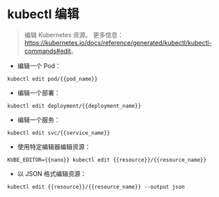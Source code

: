 # kubectl 编辑

> 编辑 Kubernetes 资源。
> 更多信息：<https://kubernetes.io/docs/reference/generated/kubectl/kubectl-commands#edit>。

- 编辑一个 Pod：

`kubectl edit pod/{{pod_name}}`

- 编辑一个部署：

`kubectl edit deployment/{{deployment_name}}`

- 编辑一个服务：

`kubectl edit svc/{{service_name}}`

- 使用特定编辑器编辑资源：

`KUBE_EDITOR={{nano}} kubectl edit {{resource}}/{{resource_name}}`

- 以 JSON 格式编辑资源：

`kubectl edit {{resource}}/{{resource_name}} --output json`